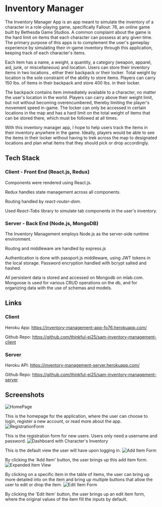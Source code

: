 # Inventory Manager

The Inventory Manager App is an app meant to simulate the inventory of a character in a role-playing game, specifically Fallout: 76, an online game built by Bethesda Game Studios. A common complaint about the game is the hard limit on items that each character can possess at any given time. The primary purpose of this apps is to complement the user's gameplay experience by simulating their in-game inventory through this application, keeping track of each character's items. 

Each item has a name, a weight, a quantity, a category 
(weapon, apparel, aid, junk, or miscellaneous) and location. Users can store their inventory items in two locations , either their backpack or their locker. Total weight by location is the sole constraint of the ability to store items. Players can carry 150 lbs. of items in their backpack and store 400 lbs. in their locker.

The backpack contains item immediately available 
to a character, no matter the user's location in the world. Players can carry above their weight limit,
but not without becoming overencumbered, thereby limiting the player's movement speed in-game. The locker can only be accessed
in certain locations in the map and has a hard limit on the total weight of items that can be stored there, which must be followed at all times.

With this inventory manager app, I hope to help users track the items in their inventory anywhere in the game. Ideally, players would be able to see the items in their locker without having to trek across the map to designated locations and plan what items that they should pick or drop accordingly.

## Tech Stack

### Client - Front End (React.js, Redux)

Components were rendered using React.js.

Redux handles state management across all components.

Routing handled by *react-router-dom*.

Used *React-Tabs* library to simulate tab components in the user's inventory.


### Server - Back End (Node.js, MongoDB)

The Inventory Management employs Node.js as the server-side runtime environment.

Routing and middleware are handled by express.js 

Authentication is done with passport.js middleware, using JWT tokens in the local storage. Password encryption handled with bcrypt salted and hashed. 

All persistent data is stored and accessed on Mongodb on mlab.com. Mongoose is used for various CRUD operations on the db, and for organizing data with the use of schemas and models.

## Links

### Client

Heroku App: https://inventory-management-app-fo76.herokuapp.com/

Github Repo: https://github.com/thinkful-ei25/sam-inventory-management-client

### Server

Heroku API: https://inventory-management-server.herokuapp.com/

Github Repo: https://github.com/thinkful-ei25/sam-inventory-management-server

## Screenshots

![HomePage](https://i.imgur.com/Cx1S1OZ.png)

This is the homepage for the application, where the user can choose to login, register a new account, or read more about the app.
![RegistrationForm](https://i.imgur.com/fASCI29.png)

This is the registration form for new users. Users only need a username and password.
![Dashboard with Character's Inventory](https://i.imgur.com/oZio8Yg.png)

This is the default view the user will have upon logging in.
![Add Item Form](https://i.imgur.com/GuCSPfn.png)


By clicking the 'Add Item' button, the user brings up this add item form.
![Expanded Item View](https://i.imgur.com/ZQ03a1T.png)

By clicking on a specific item in the table of items, the user can bring up more detailed into on the item and bring up multiple buttons that allow the user to edit or drop the item.
![Edit Item Form](https://i.imgur.com/ddbufIp.png)

By clicking the 'Edit Item' button, the user brings up an edit item form, where the original values of the item fill the inputs by default.